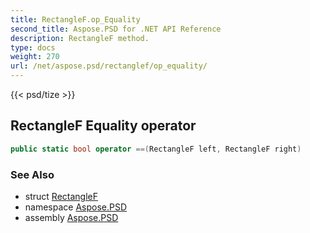 ```yaml
---
title: RectangleF.op_Equality
second_title: Aspose.PSD for .NET API Reference
description: RectangleF method. 
type: docs
weight: 270
url: /net/aspose.psd/rectanglef/op_equality/
---
```

{{< psd/tize >}}
## RectangleF Equality operator

```csharp
public static bool operator ==(RectangleF left, RectangleF right)
```

### See Also

* struct [RectangleF](../)
* namespace [Aspose.PSD](../../rectanglef/)
* assembly [Aspose.PSD](../../../)


